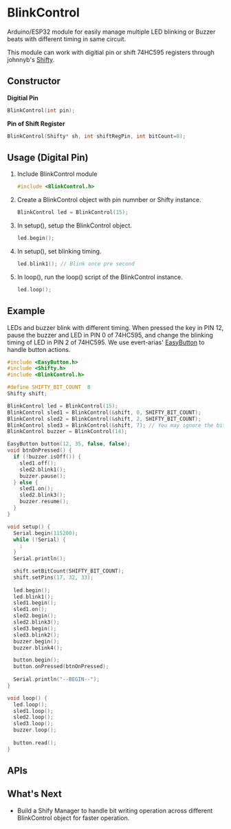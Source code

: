 # BlinkControl
Arduino/ESP32 module for easily manage multiple LED blinking or Buzzer beats with different timing in same circuit.

This module can work with digitial pin or shift 74HC595 registers through johnnyb's [Shifty](https://github.com/johnnyb/Shifty).

## Constructor

**Digitial Pin**

```cpp
BlinkControl(int pin);
```

**Pin of Shift Register**

```cpp
BlinkControl(Shifty* sh, int shiftRegPin, int bitCount=8);
```

## Usage (Digital Pin)
1. Include BlinkControl module
   
   ```cpp
   #include <BlinkControl.h>
   ```
   
2. Create a BlinkControl object with pin numnber or Shifty instance.
   
   ```cpp
   BlinkControl led = BlinkControl(15);
   ```
   
3. In setup(), setup the BlinkControl object.
   
   ```cpp
   led.begin();
   ```

4. In setup(), set blinking timing.
   
   ```cpp
   led.blink1(); // Blink once pre second
   ```
   
5. In loop(), run the loop() script of the BlinkControl instance.
   
   ```cpp
   led.loop();
   ```   

## Example

LEDs and buzzer blink with different timing. When pressed the key in PIN 12, pause the buzzer and LED in PIN 0 of 74HC595, and change the blinking timing of LED in PIN 2 of 74HC595. We use evert-arias' [EasyButton](https://github.com/evert-arias/EasyButton) to handle button actions.

```cpp
#include <EasyButton.h>
#include <Shifty.h>
#include <BlinkControl.h>

#define SHIFTY_BIT_COUNT  8
Shifty shift;

BlinkControl led = BlinkControl(15);
BlinkControl sled1 = BlinkControl(&shift, 0, SHIFTY_BIT_COUNT);
BlinkControl sled2 = BlinkControl(&shift, 2, SHIFTY_BIT_COUNT);
BlinkControl sled3 = BlinkControl(&shift, 7); // You may ignore the bit count parameter if the shift register is 8-bit
BlinkControl buzzer = BlinkControl(14);

EasyButton button(12, 35, false, false);
void btnOnPressed() {
  if (!buzzer.isOff()) {
    sled1.off();
    sled2.blink1();
    buzzer.pause();
  } else {
    sled1.on();
    sled2.blink3();
    buzzer.resume();
  }
}

void setup() {
  Serial.begin(115200);
  while (!Serial) {
    ;
  }
  Serial.println();

  shift.setBitCount(SHIFTY_BIT_COUNT);
  shift.setPins(17, 32, 33);
  
  led.begin();
  led.blink1();
  sled1.begin();
  sled1.on();
  sled2.begin();
  sled2.blink3();
  sled3.begin();
  sled3.blink2();
  buzzer.begin();
  buzzer.blink4();

  button.begin();
  button.onPressed(btnOnPressed);
  
  Serial.println("--BEGIN--");
}

void loop() {
  led.loop();
  sled1.loop();
  sled2.loop();
  sled3.loop();
  buzzer.loop();
  
  button.read();
}
```


## APIs




## What's Next

- Build a Shify Manager to handle bit writing operation across different BlinkControl object for faster operation.
